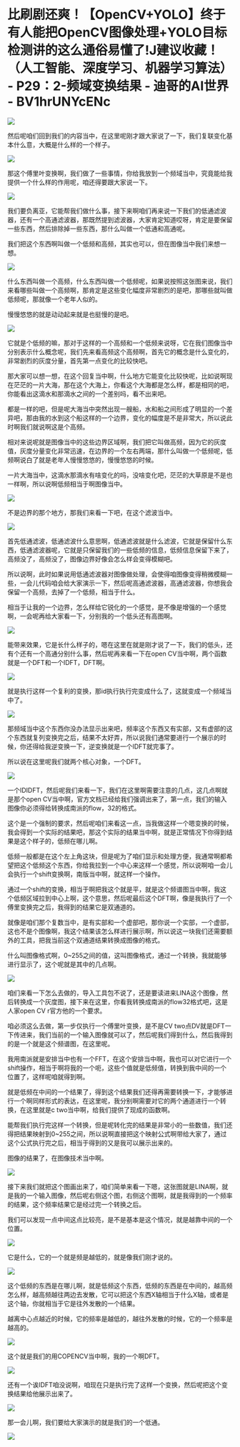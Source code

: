 # 比刷剧还爽！【OpenCV+YOLO】终于有人能把OpenCV图像处理+YOLO目标检测讲的这么通俗易懂了!J建议收藏！（人工智能、深度学习、机器学习算法） - P29：2-频域变换结果 - 迪哥的AI世界 - BV1hrUNYcENc

![](img/b60995bb61e5fa08965d3f1e136792f4_0.png)

然后呢咱们回到我们的内容当中，在这里呢刚才跟大家说了一下，我们复联变化基本什么意，大概是什么样的一个样子。



![](img/b60995bb61e5fa08965d3f1e136792f4_2.png)

那这个傅里叶变换啊，我们做了一些事情，你给我放到一个频域当中，究竟能给我提供一个什么样的作用呢，咱还得要跟大家说一下。



![](img/b60995bb61e5fa08965d3f1e136792f4_4.png)

我们要负离亚，它能帮我们做什么事，接下来啊咱们再来说一下我们的低通滤波器，还有一个高通滤波器，那既然提到滤波器，大家肯定知道哎呀，肯定是要保留一些东西，然后排除掉一些东西，那什么叫做一个低通和高通呢。

我们把这个东西啊叫做一个低频和高频，其实也可以，但在图像当中我们来想一想。

![](img/b60995bb61e5fa08965d3f1e136792f4_6.png)

什么东西叫做一个高频，什么东西叫做一个低频呢，如果说按照这张图来说，我们来看哪些叫做一个高频啊，那肯定是这些变化幅度非常剧烈的是吧，那哪些就叫做低频呢，那就像一个老年人似的。

慢慢悠悠的就是动动起来就是也挺慢的是吧。

![](img/b60995bb61e5fa08965d3f1e136792f4_8.png)

它就是个低频的嘛，那对于这样的一个高频和一个低频来说呀，它在我们图像当中分别表示什么概念呢，我们先来看高频这个高频啊，首先它的概念是什么变化的，非常剧烈的灰度分量，首先第一点变化的比较快吧。

那大家可以想一想，在这个回复当中啊，什么地方它能变化比较快呢，比如说啊现在茫茫的一片大海，那在这个大海上，你看这个大海都是怎么样，都是相同的吧，你能看出这滴水和那滴水之间的一个差别吗，看不出来吧。

都是一样的吧，但是呢大海当中突然出现一艘船，水和船之间形成了明显的一个差异吧，那由我的水到这个船这样的一个边界，变化的幅度是不是非常大，所以说此时啊我们就说啊这是个高频。

相对来说呢就是图像当中的这些边界区域啊，我们把它叫做高频，因为它的灰度值，灰度分量变化非常迅速，在边界的一个左右两端，那什么叫做一个低频呢，低频啊说白了就是老年人慢慢悠悠的，慢慢悠悠的时候。

一片大海当中，这滴水那滴水有啥变化的吗，没啥变化吧，茫茫的大草原是不是也一样啊，所以说啊低频相当于啊图像当中。



![](img/b60995bb61e5fa08965d3f1e136792f4_10.png)

不是边界的那个地方，那我们来看一下吧，在这个滤波当中。

![](img/b60995bb61e5fa08965d3f1e136792f4_12.png)

首先低通滤波，低通滤波什么意思啊，低通滤波就是什么滤波，它就是保留什么东西，低通滤波器呢，它就是只保留我们的一些低频的信息，低频信息保留下来了，高频没了，高频没了，图像边界好像会怎么样会变得模糊吧。

所以说啊，此时如果说用低通滤波器对图像做处理，会使得咱图像变得稍微模糊一些，一会儿代码咱会给大家演示一下，然后呢高通滤波器，高通滤波器，你想我会保留一个高频，去掉了一个低频，相当于什么。

相当于让我的一个边界，怎么样给它锐化的一个感觉，是不像是增强的一个感觉啊，一会呢再给大家看一下，分别我的一个低头还有高图啊。



![](img/b60995bb61e5fa08965d3f1e136792f4_14.png)

能带来效果，它是长什么样子的，嗯在这里在就是刚才说了一下，我们的低头，还有个还有一个高通分别什么事，然后呢再来看一下在open CV当中啊，两个函数就是一个DFT和一个IDFT，DFT啊。



![](img/b60995bb61e5fa08965d3f1e136792f4_16.png)

就是执行这样一个复利的变换，那id执行执行完变成什么了，这就变成一个频域当中了。

![](img/b60995bb61e5fa08965d3f1e136792f4_18.png)

那频域当中这个东西你没办法显示出来吧，频率这个东西又有实部，又有虚部的这个东西就复列变换完之后，结果不太好弄，所以说我们通常要进行一个展示的时候，你还得给我逆变换一下，逆变换就是一个IDFT就完事了。

所以说在这里呢我们就两个核心对象，一个DFT。

![](img/b60995bb61e5fa08965d3f1e136792f4_20.png)

一个IDIDFT，然后呢我们来看一下，我们在这里啊需要注意的几点，这几点啊就是那个open CV当中啊，官方文档已经给我们强调出来了，第一点，我们的输入图像你必须得给转换成南派的flow，32的格式。

这个是一个强制的要求，然后呢咱们来看这一点，当我做这样一个嗯变换的时候，我会得到一个实际的结果吧，那这个实际的结果当中啊，就是正常情况下你得到结果是这个样子的，低频在哪儿啊。

低频一般都是在这个左上角这块，但是呢为了咱们显示和处理方便，我通常啊都希望把这个低频这个东西，你给我拉到一个中心来这样一个感觉，所以说啊咱一会儿会执行一个shift变换啊，南版当中啊，就这样一个操作。

通过一个shift的变换，相当于啊把我这个就是平，就是这个频谱图当中啊，我这个低频区域拉到中心上啊，这个意思，然后呢最后这个DFT啊，像是我执行了一个傅里变换完之后，我得到的结果它是双通道的。

就像是咱们那个复数当中，是有实部和一个虚部吧，那你说一个实部，一个虚部，这也不是个图像啊，我这个结果该怎么样进行展示啊，所以说这一块我们还需要额外的工具，把我当前这个双通道结果转换成图像的格式。

什么叫图像格式啊，0~255之间的值，这叫图像格式，通过一个转换，我就能够进行显示了，这个呢就是其中的几点啊。



![](img/b60995bb61e5fa08965d3f1e136792f4_22.png)

咱们来看一下怎么去做的，导入工具包不说了，还是要读进来LINA这个图像，然后转换成一个灰度图，接下来在这里，你看我转换成南派的flow32格式吧，这是人家open CV r官方他的一个要求。

咱必须这么去做，第一步仅执行一个傅里叶变换，是不是CV two点DV就是DFT一下传进来，我们当前的一个输入图像就可以了，然后呢我们得到什么，然后我得到的是一个就是这个频谱图，在这里呢。

我用南派就是安排当中也有一个FFT，在这个安排当中啊，我也可以对它进行一个shift操作，相当于啊将我的一个呃，这些个值就是低频值，转换到我中间的一个位置了，这样呢咱就得到啊。

就是低频在中间的一个结果了，得到这个结果我们还得再需要转换一下，才能够进行一个啊同样形式的表达，在这里呢，我分别啊需要对它的两个通道进行一个转换，在这里就是c two当中啊，给我们提供了现成的函数啊。

能帮我们执行完这样一个转换，但是呢转化完的结果是非常小的一些数值，我们还得把结果映射到0~255之间，所以说啊直接把这个映射公式啊带给大家了，通过这个公式执行完之后，相当于得到的又是我可以展示出来的。

图像的结果了，在图像技术当中啊。

![](img/b60995bb61e5fa08965d3f1e136792f4_24.png)

接下来我们就把这个图画出来了，咱们简单来看一下嗯，这张图就是LINA啊，就是我的一个输入图像，然后呢右侧这个图，右侧这个图啊，就是我得到的一个频率的结果，这个频率结果它是经过完一个转换之后。

我们可以发现一点中间这点比较亮，是不是基本是这个情况，就是越靠中间的一个位置。

![](img/b60995bb61e5fa08965d3f1e136792f4_26.png)

它是什么，它的一个就是频是越低的，就是像我们刚才说的。

![](img/b60995bb61e5fa08965d3f1e136792f4_28.png)

这个低频的东西是在哪儿啊，就是低频这个东西，低频的东西是在中间的，越高频怎么样，越高频越往两边去发散，它可以把这个东西X轴相当于什么X轴，或者是这个轴，你就相当于它是往外发散的一个结果。

越离中心点越近的时候，它的频率是越低的，越往外发散的时候，它的一个频率是越高的。

![](img/b60995bb61e5fa08965d3f1e136792f4_30.png)

这个就是我们的用COPENCV当中啊，我的一个啊DFT。

![](img/b60995bb61e5fa08965d3f1e136792f4_32.png)

还有一个诶IDFT咱没说啊，咱现在只是执行完了这样一个变换，然后呢把这个变换结果给他展示出来了。

![](img/b60995bb61e5fa08965d3f1e136792f4_34.png)

那一会儿啊，我们要给大家演示的就是我们的一个低通。

![](img/b60995bb61e5fa08965d3f1e136792f4_36.png)